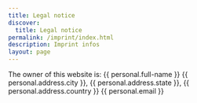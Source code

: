 ```yaml
---
title: Legal notice
discover:
  title: Legal notice
permalink: /imprint/index.html
description: Imprint infos
layout: page
---
```


The owner of this website is:
{{ personal.full-name }}
{{ personal.address.city }}, {{ personal.address.state }}, {{ personal.address.country }}
{{ personal.email }}
